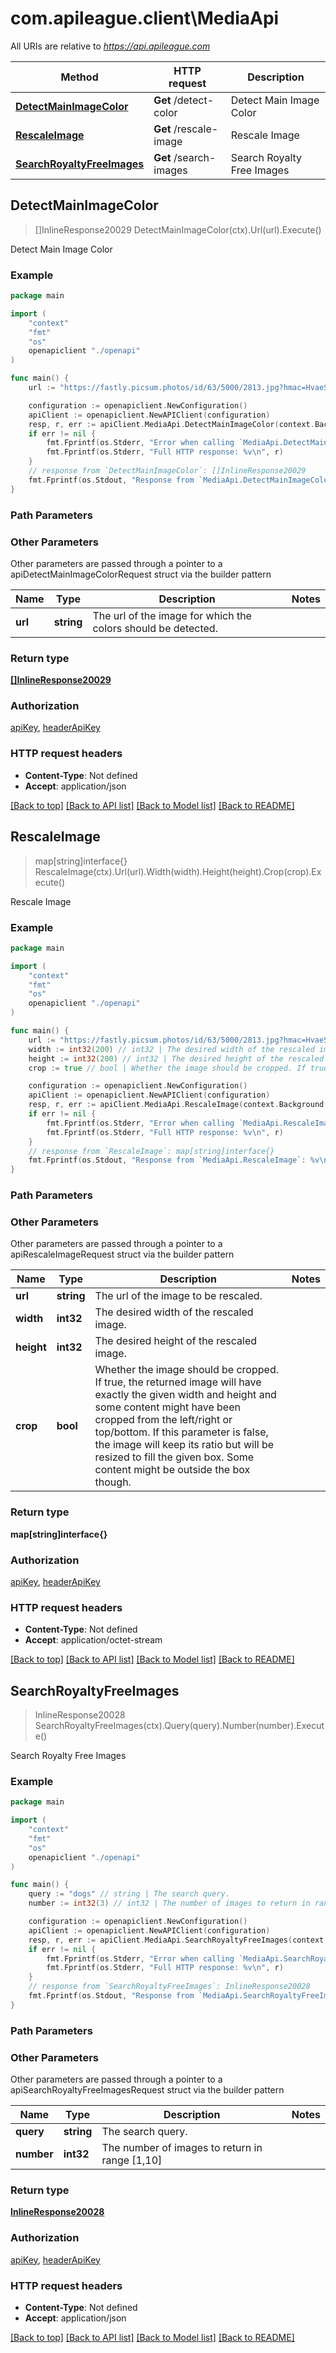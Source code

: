 # com.apileague.client\MediaApi

All URIs are relative to *https://api.apileague.com*

Method | HTTP request | Description
------------- | ------------- | -------------
[**DetectMainImageColor**](MediaApi.md#DetectMainImageColor) | **Get** /detect-color | Detect Main Image Color
[**RescaleImage**](MediaApi.md#RescaleImage) | **Get** /rescale-image | Rescale Image
[**SearchRoyaltyFreeImages**](MediaApi.md#SearchRoyaltyFreeImages) | **Get** /search-images | Search Royalty Free Images



## DetectMainImageColor

> []InlineResponse20029 DetectMainImageColor(ctx).Url(url).Execute()

Detect Main Image Color



### Example

```go
package main

import (
    "context"
    "fmt"
    "os"
    openapiclient "./openapi"
)

func main() {
    url := "https://fastly.picsum.photos/id/63/5000/2813.jpg?hmac=HvaeSK6WT-G9bYF_CyB2m1ARQirL8UMnygdU9W6PDvM " // string | The url of the image for which the colors should be detected.

    configuration := openapiclient.NewConfiguration()
    apiClient := openapiclient.NewAPIClient(configuration)
    resp, r, err := apiClient.MediaApi.DetectMainImageColor(context.Background()).Url(url).Execute()
    if err != nil {
        fmt.Fprintf(os.Stderr, "Error when calling `MediaApi.DetectMainImageColor``: %v\n", err)
        fmt.Fprintf(os.Stderr, "Full HTTP response: %v\n", r)
    }
    // response from `DetectMainImageColor`: []InlineResponse20029
    fmt.Fprintf(os.Stdout, "Response from `MediaApi.DetectMainImageColor`: %v\n", resp)
}
```

### Path Parameters



### Other Parameters

Other parameters are passed through a pointer to a apiDetectMainImageColorRequest struct via the builder pattern


Name | Type | Description  | Notes
------------- | ------------- | ------------- | -------------
 **url** | **string** | The url of the image for which the colors should be detected. | 

### Return type

[**[]InlineResponse20029**](InlineResponse20029.md)

### Authorization

[apiKey](../README.md#apiKey), [headerApiKey](../README.md#headerApiKey)

### HTTP request headers

- **Content-Type**: Not defined
- **Accept**: application/json

[[Back to top]](#) [[Back to API list]](../README.md#documentation-for-api-endpoints)
[[Back to Model list]](../README.md#documentation-for-models)
[[Back to README]](../README.md)


## RescaleImage

> map[string]interface{} RescaleImage(ctx).Url(url).Width(width).Height(height).Crop(crop).Execute()

Rescale Image



### Example

```go
package main

import (
    "context"
    "fmt"
    "os"
    openapiclient "./openapi"
)

func main() {
    url := "https://fastly.picsum.photos/id/63/5000/2813.jpg?hmac=HvaeSK6WT-G9bYF_CyB2m1ARQirL8UMnygdU9W6PDvM " // string | The url of the image to be rescaled.
    width := int32(200) // int32 | The desired width of the rescaled image.
    height := int32(200) // int32 | The desired height of the rescaled image.
    crop := true // bool | Whether the image should be cropped. If true, the returned image will have exactly the given width and height and some content might have been cropped from the left/right or top/bottom. If this parameter is false, the image will keep its ratio but will be resized to fill the given box. Some content might be outside the box though.

    configuration := openapiclient.NewConfiguration()
    apiClient := openapiclient.NewAPIClient(configuration)
    resp, r, err := apiClient.MediaApi.RescaleImage(context.Background()).Url(url).Width(width).Height(height).Crop(crop).Execute()
    if err != nil {
        fmt.Fprintf(os.Stderr, "Error when calling `MediaApi.RescaleImage``: %v\n", err)
        fmt.Fprintf(os.Stderr, "Full HTTP response: %v\n", r)
    }
    // response from `RescaleImage`: map[string]interface{}
    fmt.Fprintf(os.Stdout, "Response from `MediaApi.RescaleImage`: %v\n", resp)
}
```

### Path Parameters



### Other Parameters

Other parameters are passed through a pointer to a apiRescaleImageRequest struct via the builder pattern


Name | Type | Description  | Notes
------------- | ------------- | ------------- | -------------
 **url** | **string** | The url of the image to be rescaled. | 
 **width** | **int32** | The desired width of the rescaled image. | 
 **height** | **int32** | The desired height of the rescaled image. | 
 **crop** | **bool** | Whether the image should be cropped. If true, the returned image will have exactly the given width and height and some content might have been cropped from the left/right or top/bottom. If this parameter is false, the image will keep its ratio but will be resized to fill the given box. Some content might be outside the box though. | 

### Return type

**map[string]interface{}**

### Authorization

[apiKey](../README.md#apiKey), [headerApiKey](../README.md#headerApiKey)

### HTTP request headers

- **Content-Type**: Not defined
- **Accept**: application/octet-stream

[[Back to top]](#) [[Back to API list]](../README.md#documentation-for-api-endpoints)
[[Back to Model list]](../README.md#documentation-for-models)
[[Back to README]](../README.md)


## SearchRoyaltyFreeImages

> InlineResponse20028 SearchRoyaltyFreeImages(ctx).Query(query).Number(number).Execute()

Search Royalty Free Images



### Example

```go
package main

import (
    "context"
    "fmt"
    "os"
    openapiclient "./openapi"
)

func main() {
    query := "dogs" // string | The search query.
    number := int32(3) // int32 | The number of images to return in range [1,10] (optional)

    configuration := openapiclient.NewConfiguration()
    apiClient := openapiclient.NewAPIClient(configuration)
    resp, r, err := apiClient.MediaApi.SearchRoyaltyFreeImages(context.Background()).Query(query).Number(number).Execute()
    if err != nil {
        fmt.Fprintf(os.Stderr, "Error when calling `MediaApi.SearchRoyaltyFreeImages``: %v\n", err)
        fmt.Fprintf(os.Stderr, "Full HTTP response: %v\n", r)
    }
    // response from `SearchRoyaltyFreeImages`: InlineResponse20028
    fmt.Fprintf(os.Stdout, "Response from `MediaApi.SearchRoyaltyFreeImages`: %v\n", resp)
}
```

### Path Parameters



### Other Parameters

Other parameters are passed through a pointer to a apiSearchRoyaltyFreeImagesRequest struct via the builder pattern


Name | Type | Description  | Notes
------------- | ------------- | ------------- | -------------
 **query** | **string** | The search query. | 
 **number** | **int32** | The number of images to return in range [1,10] | 

### Return type

[**InlineResponse20028**](InlineResponse20028.md)

### Authorization

[apiKey](../README.md#apiKey), [headerApiKey](../README.md#headerApiKey)

### HTTP request headers

- **Content-Type**: Not defined
- **Accept**: application/json

[[Back to top]](#) [[Back to API list]](../README.md#documentation-for-api-endpoints)
[[Back to Model list]](../README.md#documentation-for-models)
[[Back to README]](../README.md)

